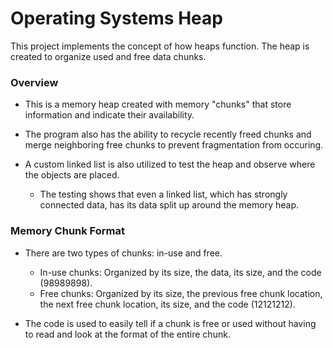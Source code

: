 # Operating Systems Heap

This project implements the concept of how heaps function. The heap is created to organize used and free data chunks.

### Overview
- This is a memory heap created with memory "chunks" that store information and indicate their availability.
- The program also has the ability to recycle recently freed chunks and merge neighboring free chunks to prevent fragmentation from occuring.

- A custom linked list is also utilized to test the heap and observe where the objects are placed.
  - The testing shows that even a linked list, which has strongly connected data, has its data split up around the memory heap.

### Memory Chunk Format
- There are two types of chunks: in-use and free.
  - In-use chunks: Organized by its size, the data, its size, and the code (98989898).
  - Free chunks: Organized by its size, the previous free chunk location, the next free chunk location, its size, and the code (12121212).

- The code is used to easily tell if a chunk is free or used without having to read and look at the format of the entire chunk.
